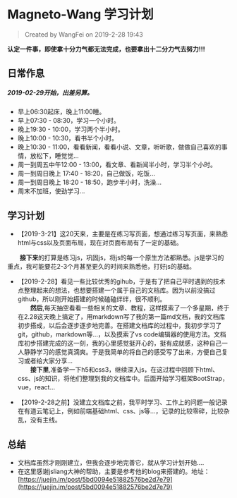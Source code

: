# Magneto-Wang 学习计划

> Created by WangFei on 2019-2-28 19:43

**认定一件事，即使拿十分力气都无法完成，也要拿出十二分力气去努力!!!**

## 日常作息

##### 2019-02-29开始，出差另算。

* 早上06:30起床，晚上11:00睡。
* 早上07:30 - 08:30，学习一个小时。
* 晚上19:30 - 10:00，学习两个半小时。
* 晚上10:00 - 10:30，看书半个小时。
* 晚上10:30 - 11:00，看看新闻，看看小说、文章，听听歌，做做自己喜欢的事情，放松下，睡觉觉...
* 周一到周五中午12:00 - 13:00，看文章、看新闻半小时，学习半个小时。
* 周一到周日晚上 17:40 - 18:20，自己做饭，吃饭...
* 周一到周日晚上 18:20 - 18:50，跑步半小时，洗澡...
* 周末不加班，使劲学习...

## 学习计划

* 【2019-3-21】这20天来，主要是在练习写页面，想通过练习写页面，来熟悉html与css以及页面布局，现在对页面布局有了一定的基础。

&emsp;&emsp;**接下来**的打算是练习js，巩固js，将js的每一个原生方法都熟悉。js是学习的重点，我可能要花2-3个月甚至更久的时间来熟悉他，打好js的基础。

* 【2019-2-28】看见一些比较优秀的gihub，于是有了把自己平时遇到的技术点整理起来的想法，也想要搭建一个属于自己的文档库。因为以前没搞过github，所以刚开始搭建的时候磕磕绊绊，很不顺利。  
&emsp;&emsp;**然后**,每天抽空看看一些相关的文章、教程，这样摸索了一个多星期，终于在2.28这天晚上搞定了，用markdown写了我的第一篇md文档，我的文档库初步搭成，以后会逐步逐步地完善。在搭建文档库的过程中，我初步学习了git，github，markdown等...，以及摸索了vs code编辑器的使用方法。文档库初步搭建完成的这一刻，我的心里感觉挺开心的，挺有成就感，这种自己一人静静学习的感觉真滴爽。于是我简单的将自己的感受写了出来，方便自己复习或者给大家分享...  
&emsp;&emsp;**接下里**,准备学一下h5和css3，继续深入js，在这过程中回顾下html、css、js的知识，将他们整理到我的文档库中。后面开始学习框架BootStrap，vue，react...

* 【2019-2-28之前】没建立文档库之前，我平时学习、工作上的问题一般记录在有道云笔记上，例如前端基础html、css、js等...，记录的比较零碎，比较杂乱，没有主线。

## 总结

* 文档库虽然才刚刚建立，但我会逐步地完善它，就从学习计划开始....
* 在这里感谢jsliang大神的帮助，主要是参考他的blog来搭建的。地址：[https://juejin.im/post/5bd0094e51882576be2d7e79](https://juejin.im/post/5bd0094e51882576be2d7e79)
